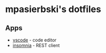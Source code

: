 # mpasierbski's dotfiles

## Apps

- [vscode](https://code.visualstudio.com/) - code editor
- [insomnia](https://insomnia.rest/) - REST client
